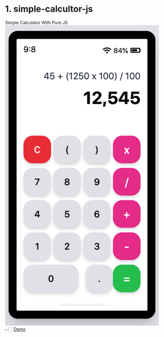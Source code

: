 # 1. simple-calcultor-js
Simple Calculator With Pure JS
![Preview](./preview.png)
 👉🏻 [Demo](https://adib-calculator.netlify.app)
